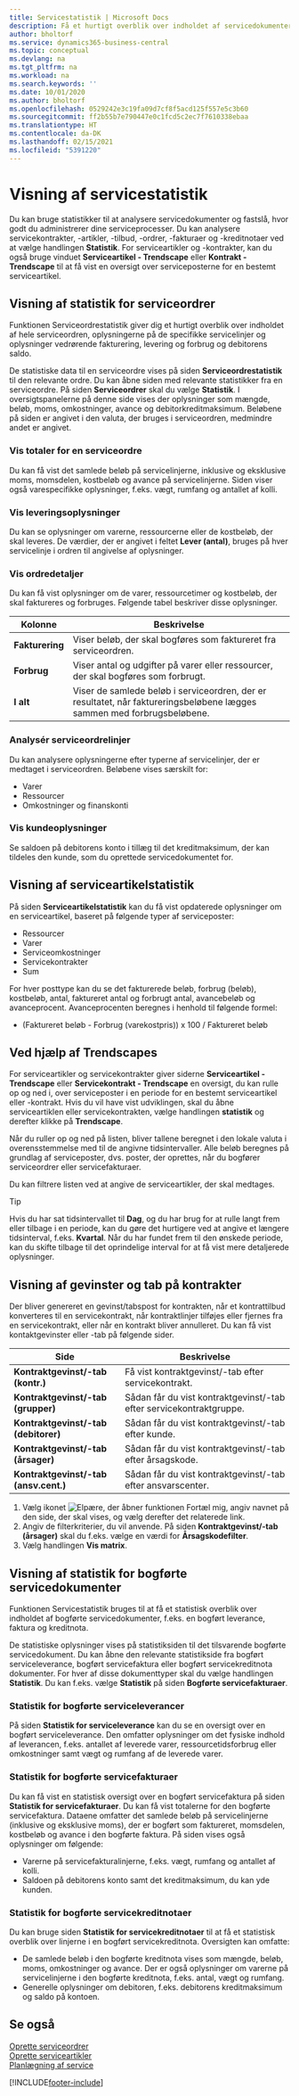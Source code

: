 ```yaml
---
title: Servicestatistik | Microsoft Docs
description: Få et hurtigt overblik over indholdet af servicedokumenter, f.eks. ordrer, tilbud, fakturaer eller kreditnotaer, og detaljerne på de specifikke servicelinjer og serviceartiklerne.
author: bholtorf
ms.service: dynamics365-business-central
ms.topic: conceptual
ms.devlang: na
ms.tgt_pltfrm: na
ms.workload: na
ms.search.keywords: ''
ms.date: 10/01/2020
ms.author: bholtorf
ms.openlocfilehash: 0529242e3c19fa09d7cf8f5acd125f557e5c3b60
ms.sourcegitcommit: ff2b55b7e790447e0c1fcd5c2ec7f7610338ebaa
ms.translationtype: HT
ms.contentlocale: da-DK
ms.lasthandoff: 02/15/2021
ms.locfileid: "5391220"
---
```

# <a name="viewing-service-statistics"></a>Visning af servicestatistik
Du kan bruge statistikker til at analysere servicedokumenter og fastslå, hvor godt du administrerer dine serviceprocesser. Du kan analysere servicekontrakter, -artikler, -tilbud, -ordrer, -fakturaer og -kreditnotaer ved at vælge handlingen **Statistik**. For serviceartikler og -kontrakter, kan du også bruge vinduet **Serviceartikel - Trendscape** eller **Kontrakt - Trendscape** til at få vist en oversigt over serviceposterne for en bestemt serviceartikel.   

## <a name="viewing-statistics-for-service-orders"></a>Visning af statistik for serviceordrer
Funktionen Serviceordrestatistik giver dig et hurtigt overblik over indholdet af hele serviceordren, oplysningerne på de specifikke servicelinjer og oplysninger vedrørende fakturering, levering og forbrug og debitorens saldo.  

De statistiske data til en serviceordre vises på siden **Serviceordrestatistik** til den relevante ordre. Du kan åbne siden med relevante statistikker fra en serviceordre. På siden **Serviceordrer** skal du vælge **Statistik**. I oversigtspanelerne på denne side vises der oplysninger som mængde, beløb, moms, omkostninger, avance og debitorkreditmaksimum. Beløbene på siden er angivet i den valuta, der bruges i serviceordren, medmindre andet er angivet.  

### <a name="view-totals-for-a-service-order"></a>Vis totaler for en serviceordre  
Du kan få vist det samlede beløb på servicelinjerne, inklusive og eksklusive moms, momsdelen, kostbeløb og avance på servicelinjerne. Siden viser også varespecifikke oplysninger, f.eks. vægt, rumfang og antallet af kolli.  

### <a name="view-shipping-information"></a>Vis leveringsoplysninger  
Du kan se oplysninger om varerne, ressourcerne eller de kostbeløb, der skal leveres. De værdier, der er angivet i feltet **Lever (antal)**, bruges på hver servicelinje i ordren til angivelse af oplysninger.  

### <a name="view-order-details"></a>Vis ordredetaljer  
Du kan få vist oplysninger om de varer, ressourcetimer og kostbeløb, der skal faktureres og forbruges. Følgende tabel beskriver disse oplysninger.  

|Kolonne | Beskrivelse|  
|------------|---------------------------------------|  
|**Fakturering**|Viser beløb, der skal bogføres som faktureret fra serviceordren.|  
|**Forbrug**|Viser antal og udgifter på varer eller ressourcer, der skal bogføres som forbrugt.|  
|**I alt**|Viser de samlede beløb i serviceordren, der er resultatet, når faktureringsbeløbene lægges sammen med forbrugsbeløbene.|  

### <a name="analyze-service-order-lines"></a>Analysér serviceordrelinjer  
Du kan analysere oplysningerne efter typerne af servicelinjer, der er medtaget i serviceordren. Beløbene vises særskilt for:  

* Varer  
* Ressourcer  
* Omkostninger og finanskonti  

### <a name="view-customer-information"></a>Vis kundeoplysninger  
Se saldoen på debitorens konto i tillæg til det kreditmaksimum, der kan tildeles den kunde, som du oprettede servicedokumentet for.

## <a name="viewing-service-item-statistics"></a>Visning af serviceartikelstatistik
På siden **Serviceartikelstatistik** kan du få vist opdaterede oplysninger om en serviceartikel, baseret på følgende typer af serviceposter:  

* Ressourcer  
* Varer  
* Serviceomkostninger  
* Servicekontrakter  
* Sum  

For hver posttype kan du se det fakturerede beløb, forbrug (beløb), kostbeløb, antal, faktureret antal og forbrugt antal, avancebeløb og avanceprocent. Avanceprocenten beregnes i henhold til følgende formel:  

* (Faktureret beløb - Forbrug (varekostpris)) x 100 / Faktureret beløb  

## <a name="using-trendscapes"></a>Ved hjælp af Trendscapes
For serviceartikler og servicekontrakter giver siderne **Serviceartikel - Trendscape** eller **Servicekontrakt - Trendscape** en oversigt, du kan rulle op og ned i, over serviceposter i en periode for en bestemt serviceartikel eller -kontrakt. Hvis du vil have vist udviklingen, skal du åbne serviceartiklen eller servicekontrakten, vælge handlingen **statistik** og derefter klikke på **Trendscape**.

Når du ruller op og ned på listen, bliver tallene beregnet i den lokale valuta i overensstemmelse med til de angivne tidsintervaller. Alle beløb beregnes på grundlag af serviceposter, dvs. poster, der oprettes, når du bogfører serviceordrer eller servicefakturaer.

Du kan filtrere listen ved at angive de serviceartikler, der skal medtages.  

> [!Tip]  
>  Hvis du har sat tidsintervallet til **Dag**, og du har brug for at rulle langt frem eller tilbage i en periode, kan du gøre det hurtigere ved at angive et længere tidsinterval, f.eks. **Kvartal**. Når du har fundet frem til den ønskede periode, kan du skifte tilbage til det oprindelige interval for at få vist mere detaljerede oplysninger.   

## <a name="viewing-gains-and-losses-on-contracts"></a>Visning af gevinster og tab på kontrakter  
Der bliver genereret en gevinst/tabspost for kontrakten, når et kontrattilbud konverteres til en servicekontrakt, når kontraktlinjer tilføjes eller fjernes fra en servicekontrakt, eller når en kontrakt bliver annulleret. Du kan få vist kontaktgevinster eller -tab på følgende sider.  

|Side | Beskrivelse|  
|----------------|---------------------------------------|  
|**Kontraktgevinst/-tab (kontr.)**|Få vist kontraktgevinst/-tab efter servicekontrakt.|  
|**Kontraktgevinst/-tab (grupper)**|Sådan får du vist kontraktgevinst/-tab efter servicekontraktgruppe.|  
|**Kontraktgevinst/-tab (debitorer)**|Sådan får du vist kontraktgevinst/-tab efter kunde.|  
|**Kontraktgevinst/-tab (årsager)**|Sådan får du vist kontraktgevinst/-tab efter årsagskode.|  
|**Kontraktgevinst/-tab (ansv.cent.)**|Sådan får du vist kontraktgevinst/-tab efter ansvarscenter.|  

1. Vælg ikonet ![Elpære, der åbner funktionen Fortæl mig](media/ui-search/search_small.png "Fortæl mig, hvad du vil foretage dig"), angiv navnet på den side, der skal vises, og vælg derefter det relaterede link.  
2. Angiv de filterkriterier, du vil anvende. På siden **Kontraktgevinst/-tab (årsager)** skal du f.eks. vælge en værdi for **Årsagskodefilter**.  
3. Vælg handlingen **Vis matrix**.

## <a name="viewing-statistics-for-posted-service-documents"></a>Visning af statistik for bogførte servicedokumenter
Funktionen Servicestatistik bruges til at få et statistisk overblik over indholdet af bogførte servicedokumenter, f.eks. en bogført leverance, faktura og kreditnota.  

De statistiske oplysninger vises på statistiksiden til det tilsvarende bogførte servicedokument. Du kan åbne den relevante statistikside fra bogført serviceleverance, bogført servicefaktura eller bogført servicekreditnota dokumenter. For hver af disse dokumenttyper skal du vælge handlingen **Statistik**. Du kan f.eks. vælge **Statistik** på siden **Bogførte servicefakturaer**.  

### <a name="posted-service-shipment-statistics"></a>Statistik for bogførte serviceleverancer  
På siden **Statistik for serviceleverance** kan du se en oversigt over en bogført serviceleverance. Den omfatter oplysninger om det fysiske indhold af leverancen, f.eks. antallet af leverede varer, ressourcetidsforbrug eller omkostninger samt vægt og rumfang af de leverede varer.  

### <a name="posted-service-invoice-statistics"></a>Statistik for bogførte servicefakturaer  
Du kan få vist en statistisk oversigt over en bogført servicefaktura på siden **Statistik for servicefakturaer**. Du kan få vist totalerne for den bogførte servicefaktura. Dataene omfatter det samlede beløb på servicelinjerne (inklusive og eksklusive moms), der er bogført som faktureret, momsdelen, kostbeløb og avance i den bogførte faktura. På siden vises også oplysninger om følgende:  

* Varerne på servicefakturalinjerne, f.eks. vægt, rumfang og antallet af kolli.  
* Saldoen på debitorens konto samt det kreditmaksimum, du kan yde kunden.  

### <a name="posted-service-credit-memo-statistics"></a>Statistik for bogførte servicekreditnotaer  
Du kan bruge siden **Statistik for servicekreditnotaer** til at få et statistisk overblik over linjerne i en bogført servicekreditnota. Oversigten kan omfatte:

* De samlede beløb i den bogførte kreditnota vises som mængde, beløb, moms, omkostninger og avance. Der er også oplysninger om varerne på servicelinjerne i den bogførte kreditnota, f.eks. antal, vægt og rumfang.  
* Generelle oplysninger om debitoren, f.eks. debitorens kreditmaksimum og saldo på kontoen.  

## <a name="see-also"></a>Se også  
[Oprette serviceordrer](service-how-to-create-service-orders.md)   
[Oprette serviceartikler](service-how-to-create-service-items.md)   
[Planlægning af service](service-plan-service.md)  


[!INCLUDE[footer-include](includes/footer-banner.md)]